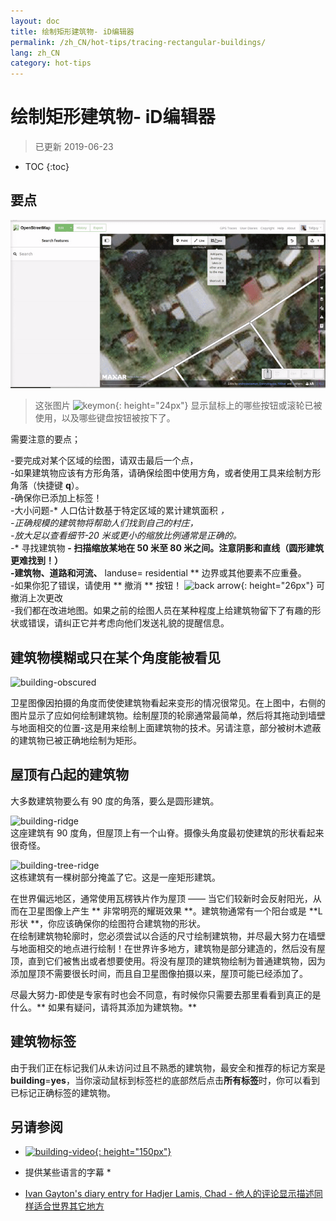 ```yaml
---
layout: doc
title: 绘制矩形建筑物- iD编辑器
permalink: /zh_CN/hot-tips/tracing-rectangular-buildings/
lang: zh_CN
category: hot-tips
---
```


绘制矩形建筑物- iD编辑器
============

> 已更新 2019-06-23

- TOC
{:toc}

要点
----------

![Rectangular building][]  

> 这张图片 ![keymon]{: height="24px"} 显示鼠标上的哪些按钮或滚轮已被使用，以及哪些键盘按钮被按下了。  

需要注意的要点；  

-要完成对某个区域的绘图，请双击最后一个点，  
-如果建筑物应该有方形角落，请确保绘图中使用方角，或者使用工具来绘制方形角落（快捷键 **q**）。  
-确保你已添加上标签！  
-大小问题-* 人口估计数基于特定区域的累计建筑面积 *，  
-正确规模的建筑物将帮助人们找到自己的村庄，  
-放大足以查看细节-20 米或更小的缩放比例通常是正确的。  
-** 寻找建筑物 **- 扫描缩放某地在 50 米至 80 米之间。注意阴影和直线（圆形建筑更难找到！）  
-建筑物、道路和河流、** landuse= residential ** 边界或其他要素不应重叠。  
-如果你犯了错误，请使用 ** 撤消 ** 按钮！ ![back arrow]{: height="26px"} 可撤消上次更改  
-我们都在改进地图。如果之前的绘图人员在某种程度上给建筑物留下了有趣的形状或错误，请纠正它并考虑向他们发送礼貌的提醒信息。  

建筑物模糊或只在某个角度能被看见  
--------------------------------------

![building-obscured][]  

卫星图像因拍摄的角度而使使建筑物看起来变形的情况很常见。在上图中，右侧的图片显示了应如何绘制建筑物。绘制屋顶的轮廓通常最简单，然后将其拖动到墙壁与地面相交的位置-这是用来绘制上面建筑物的技术。另请注意，部分被树木遮蔽的建筑物已被正确地绘制为矩形。 

屋顶有凸起的建筑物
----------------------------
 
大多数建筑物要么有 90 度的角落，要么是圆形建筑。  

![building-ridge][]  
这座建筑有 90 度角，但屋顶上有一个山脊。摄像头角度最初使建筑的形状看起来很奇怪。  

![building-tree-ridge][]  
这栋建筑有一棵树部分掩盖了它。这是一座矩形建筑。  

在世界偏远地区，通常使用瓦楞铁片作为屋顶 —— 当它们较新时会反射阳光，从而在卫星图像上产生 ** 非常明亮的耀斑效果 **。建筑物通常有一个阳台或是 **L 形状 **，你应该确保你的绘图符合建筑物的形状。  
在绘制建筑物轮廓时，您必须尝试以合适的尺寸绘制建筑物，并尽最大努力在墙壁与地面相交的地点进行绘制！在世界许多地方，建筑物是部分建造的，然后没有屋顶，直到它们被售出或者想要使用。将没有屋顶的建筑物绘制为普通建筑物，因为添加屋顶不需要很长时间，而且自卫星图像拍摄以来，屋顶可能已经添加了。  

尽最大努力-即使是专家有时也会不同意，有时候你只需要去那里看看到真正的是什么。** 如果有疑问，请将其添加为建筑物。**  

建筑物标签
-------------

由于我们正在标记我们从未访问过且不熟悉的建筑物，最安全和推荐的标记方案是 **building**=**yes**，当你滚动鼠标到标签栏的底部然后点击**所有标签**时，你可以看到已标记正确标签的建筑物。  

另请参阅  
---------

- [![building-video]{: height="150px"}](https://www.youtube.com/watch?v=VPJz-AucqF4&index=7&list=PLb9506_-6FMHZ3nwn9heri3xjQKrSq1hN "Humanitarian OpenStreetMap小组教程视频 - 添加一个新建筑物到OpenStreetMap")  
* 提供某些语言的字幕 *  

- [Ivan Gayton's diary entry for Hadjer Lamis, Chad - 他人的评论显示描述同样适合世界其它地方](https://www.openstreetmap.org/user/IvanGayton/diary/38612)



[Rectangular building]: /images/hot-tips/rectangular_building.gif "绘制一个矩形建筑物，方形角落和添加标签."
[keymon]:/images/hot-tips/keymon.png
[building-ridge]: /images/hot-tips/building-ridge.png
[back arrow]: /images/beginner/back-arrow.png
[building-tree-ridge]: /images/hot-tips/building-tree-ridge.png
[building-obscured]: /images/hot-tips/buildings-obscured-traced-1.png "之前&之后 - 绘制一个以固定角度可见的建筑物"
[building-video]: /images/hot-tips/building-video.png "Humanitarian OpenStreetMap小组教程视频 - 添加一个建筑物到OpenStreetMap"
